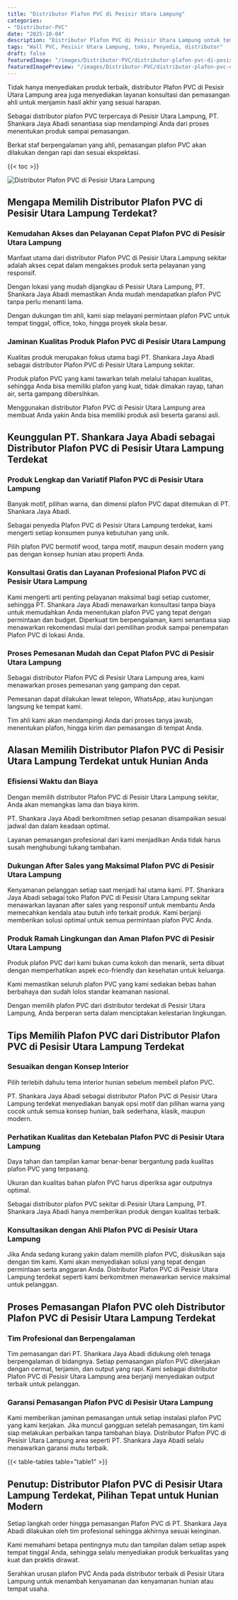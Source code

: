 ```yaml
---
title: "Distributor Plafon PVC di Pesisir Utara Lampung"
categories:
- "Distributor-PVC"
date: "2025-10-04"
description: "Distributor Plafon PVC di Pesisir Utara Lampung untuk tempat tinggal, office, dan gerai. Material unggulan, variasi motif, pilihan warna modern, beserta servis instalasi dikerjakan oleh teknisi ahli dan jaminan resmi!|Layanan penyediaan Plafon PVC di Pesisir Utara Lampung bagi keperluan hunian, office, atau toko, dengan material berkualitas dan instalasi oleh tim berpengalaman dan jaminan resmi.|Solusi Plafon PVC di Pesisir Utara Lampung yang andal untuk rumah, kantor, serta gerai, dengan material berkualitas dan pemasangan dikerjakan oleh tenaga ahli profesional serta jaminan resmi.|Penyediaan Plafon PVC di Pesisir Utara Lampung bagi rumah, perkantoran, serta gerai, beserta panel terbaik dan instalasi ditangani oleh tenaga ahli berpengalaman, lengkap dengan jaminan resmi.}"
tags: "Wall PVC, Pesisir Utara Lampung, toko, Penyedia, distributor"
draft: false
featuredImage: "/images/Distributor-PVC/distributor-plafon-pvc-di-pesisir-utara-lampung.png"
featuredImagePreview: "/images/Distributor-PVC/distributor-plafon-pvc-di-pesisir-utara-lampung.png"
---
```


Tidak hanya menyediakan produk terbaik, distributor Plafon PVC di Pesisir Utara Lampung area juga menyediakan layanan konsultasi dan pemasangan ahli untuk menjamin hasil akhir yang sesuai harapan.

Sebagai distributor plafon PVC terpercaya di Pesisir Utara Lampung, PT. Shankara Jaya Abadi senantiasa siap mendampingi Anda dari proses menentukan produk sampai pemasangan.

Berkat staf berpengalaman yang ahli, pemasangan plafon PVC akan dilakukan dengan rapi dan sesuai ekspektasi.

{{< toc >}}

![Distributor Plafon PVC di Pesisir Utara Lampung](/images/Distributor-PVC/Distributor-Plafon-PVC-di-Pesisir-Utara-Lampung.png)

## Mengapa Memilih Distributor Plafon PVC di Pesisir Utara Lampung Terdekat?

### Kemudahan Akses dan Pelayanan Cepat Plafon PVC di Pesisir Utara Lampung

Manfaat utama dari distributor Plafon PVC di Pesisir Utara Lampung sekitar adalah akses cepat dalam mengakses produk serta pelayanan yang responsif.

Dengan lokasi yang mudah dijangkau di Pesisir Utara Lampung, PT. Shankara Jaya Abadi memastikan Anda mudah mendapatkan plafon PVC tanpa perlu menanti lama.

Dengan dukungan tim ahli, kami siap melayani permintaan plafon PVC untuk tempat tinggal, office, toko, hingga proyek skala besar.

### Jaminan Kualitas Produk Plafon PVC di Pesisir Utara Lampung

Kualitas produk merupakan fokus utama bagi PT. Shankara Jaya Abadi sebagai distributor Plafon PVC di Pesisir Utara Lampung sekitar.

Produk plafon PVC yang kami tawarkan telah melalui tahapan kualitas, sehingga Anda bisa memiliki plafon yang kuat, tidak dimakan rayap, tahan air, serta gampang dibersihkan.

Menggunakan distributor Plafon PVC di Pesisir Utara Lampung area membuat Anda yakin Anda bisa memiliki produk asli beserta garansi asli.

## Keunggulan PT. Shankara Jaya Abadi sebagai Distributor Plafon PVC di Pesisir Utara Lampung Terdekat

### Produk Lengkap dan Variatif Plafon PVC di Pesisir Utara Lampung

Banyak motif, pilihan warna, dan dimensi plafon PVC dapat ditemukan di PT. Shankara Jaya Abadi.

Sebagai penyedia Plafon PVC di Pesisir Utara Lampung terdekat, kami mengerti setiap konsumen punya kebutuhan yang unik.

Pilih plafon PVC bermotif wood, tanpa motif, maupun desain modern yang pas dengan konsep hunian atau properti Anda.

### Konsultasi Gratis dan Layanan Profesional Plafon PVC di Pesisir Utara Lampung

Kami mengerti arti penting pelayanan maksimal bagi setiap customer, sehingga PT. Shankara Jaya Abadi menawarkan konsultasi tanpa biaya untuk memudahkan Anda menentukan plafon PVC yang tepat dengan permintaan dan budget. Diperkuat tim berpengalaman, kami senantiasa siap menawarkan rekomendasi mulai dari pemilihan produk sampai penempatan Plafon PVC di lokasi Anda.

### Proses Pemesanan Mudah dan Cepat Plafon PVC di Pesisir Utara Lampung

Sebagai distributor Plafon PVC di Pesisir Utara Lampung area, kami menawarkan proses pemesanan yang gampang dan cepat.

Pemesanan dapat dilakukan lewat telepon, WhatsApp, atau kunjungan langsung ke tempat kami.

Tim ahli kami akan mendampingi Anda dari proses tanya jawab, menentukan plafon, hingga kirim dan pemasangan di tempat Anda.

## Alasan Memilih Distributor Plafon PVC di Pesisir Utara Lampung Terdekat untuk Hunian Anda

### Efisiensi Waktu dan Biaya

Dengan memilih distributor Plafon PVC di Pesisir Utara Lampung sekitar, Anda akan memangkas lama dan biaya kirim.

PT. Shankara Jaya Abadi berkomitmen setiap pesanan disampaikan sesuai jadwal dan dalam keadaan optimal.

Layanan pemasangan profesional dari kami menjadikan Anda tidak harus susah menghubungi tukang tambahan.

### Dukungan After Sales yang Maksimal Plafon PVC di Pesisir Utara Lampung

Kenyamanan pelanggan setiap saat menjadi hal utama kami. PT. Shankara Jaya Abadi sebagai toko Plafon PVC di Pesisir Utara Lampung sekitar menawarkan layanan after sales yang responsif untuk membantu Anda memecahkan kendala atau butuh info terkait produk. Kami berjanji memberikan solusi optimal untuk semua permintaan plafon PVC Anda.

### Produk Ramah Lingkungan dan Aman Plafon PVC di Pesisir Utara Lampung

Produk plafon PVC dari kami bukan cuma kokoh dan menarik, serta dibuat dengan memperhatikan aspek eco-friendly dan kesehatan untuk keluarga.

Kami memastikan seluruh plafon PVC yang kami sediakan bebas bahan berbahaya dan sudah lolos standar keamanan nasional.

Dengan memilih plafon PVC dari distributor terdekat di Pesisir Utara Lampung, Anda berperan serta dalam menciptakan kelestarian lingkungan.

## Tips Memilih Plafon PVC dari Distributor Plafon PVC di Pesisir Utara Lampung Terdekat

### Sesuaikan dengan Konsep Interior

Pilih terlebih dahulu tema interior hunian sebelum membeli plafon PVC.

PT. Shankara Jaya Abadi sebagai distributor Plafon PVC di Pesisir Utara Lampung terdekat menyediakan banyak opsi motif dan pilihan warna yang cocok untuk semua konsep hunian, baik sederhana, klasik, maupun modern.

### Perhatikan Kualitas dan Ketebalan Plafon PVC di Pesisir Utara Lampung

Daya tahan dan tampilan kamar benar-benar bergantung pada kualitas plafon PVC yang terpasang.

Ukuran dan kualitas bahan plafon PVC harus diperiksa agar outputnya optimal.

Sebagai distributor plafon PVC sekitar di Pesisir Utara Lampung, PT. Shankara Jaya Abadi hanya memberikan produk dengan kualitas terbaik.

### Konsultasikan dengan Ahli Plafon PVC di Pesisir Utara Lampung

Jika Anda sedang kurang yakin dalam memilih plafon PVC, diskusikan saja dengan tim kami. Kami akan menyediakan solusi yang tepat dengan permintaan serta anggaran Anda. Distributor Plafon PVC di Pesisir Utara Lampung terdekat seperti kami berkomitmen menawarkan service maksimal untuk pelanggan.

## Proses Pemasangan Plafon PVC oleh Distributor Plafon PVC di Pesisir Utara Lampung Terdekat

### Tim Profesional dan Berpengalaman

Tim pemasangan dari PT. Shankara Jaya Abadi didukung oleh tenaga berpengalaman di bidangnya. Setiap pemasangan plafon PVC dikerjakan dengan cermat, terjamin, dan output yang rapi. Kami sebagai distributor Plafon PVC di Pesisir Utara Lampung area berjanji menyediakan output terbaik untuk pelanggan.

### Garansi Pemasangan Plafon PVC di Pesisir Utara Lampung

Kami memberikan jaminan pemasangan untuk setiap instalasi plafon PVC yang kami kerjakan. Jika muncul gangguan setelah pemasangan, tim kami siap melakukan perbaikan tanpa tambahan biaya. Distributor Plafon PVC di Pesisir Utara Lampung area seperti PT. Shankara Jaya Abadi selalu menawarkan garansi mutu terbaik.

{{< table-tables table="table1" >}}

## Penutup: Distributor Plafon PVC di Pesisir Utara Lampung Terdekat, Pilihan Tepat untuk Hunian Modern

Setiap langkah order hingga pemasangan Plafon PVC di PT. Shankara Jaya Abadi dilakukan oleh tim profesional sehingga akhirnya sesuai keinginan.

Kami memahami betapa pentingnya mutu dan tampilan dalam setiap aspek tempat tinggal Anda, sehingga selalu menyediakan produk berkualitas yang kuat dan praktis dirawat.

Serahkan urusan plafon PVC Anda pada distributor terbaik di Pesisir Utara Lampung untuk menambah kenyamanan dan kenyamanan hunian atau tempat usaha.

